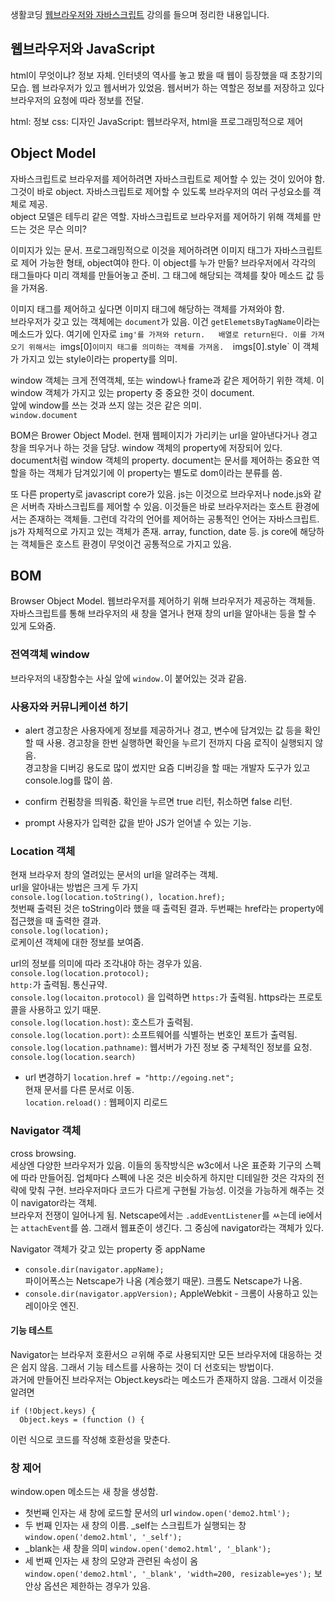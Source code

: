 생활코딩 [웹브라우저와 자바스크립트](https://opentutorials.org/course/1375/6619) 강의를 들으며 정리한 내용입니다.  

## 웹브라우저와 JavaScript

html이 무엇이냐?
정보 자체. 인터넷의 역사를 놓고 봤을 때 웹이 등장했을 때 초창기의 모습. 웹 브라우저가 있고 웹서버가 있었음. 웹서버가 하는 역할은 정보를 저장하고 있다 브라우저의 요청에 따라 정보를 전달.  
  
html: 정보
css: 디자인
JavaScript: 웹브라우저, html을 프로그래밍적으로 제어
  
## Object Model
자바스크립트로 브라우저를 제어하려면 자바스크립트로 제어할 수 있는 것이 있어야 함. 그것이 바로 object. 자바스크립트로 제어할 수 있도록 브라우저의 여러 구성요소를 객체로 제공.  
object 모델은 테두리 같은 역할. 자바스크립트로 브라우저를 제어하기 위해 객체를 만드는 것은 무슨 의미? 
  
이미지가 있는 문서. 프로그래밍적으로 이것을 제어하려면 이미지 태그가 자바스크립트로 제어 가능한 형태, object여야 한다. 이 object를 누가 만듦? 브라우저에서 각각의 태그들마다 미리 객체를 만들어놓고 준비. 그 태그에 해당되는 객체를 찾아 메소드 값 등을 가져옴.  
  
이미지 태그를 제어하고 싶다면 이미지 태그에 해당하는 객체를 가져와야 함.  
브라우저가 갖고 있는 객체에는 `document`가 있음. 이건 `getElemetsByTagName`이라는 메소드가 있다. 여기에 인자로 `img'를 가져와 return.  
배열로 return된다. 이를 가져오기 위해서는 `imgs[0]` 이미지 태그를 의미하는 객체를 가져옴.  
`imgs[0].style` 이 객체가 가지고 있는 style이라는 property를 의미.  
  
window 객체는 크게 전역객체, 또는 window나 frame과 같은 제어하기 위한 객체. 이 window 객체가 가지고 있는 property 중 중요한 것이 document.  
앞에 window를 쓰는 것과 쓰지 않는 것은 같은 의미.  
`window.document`  
  
BOM은 Brower Object Model. 현재 웹페이지가 가리키는 url을 알아낸다거나 경고창을 띄우거나 하는 것을 담당. window 객체의 property에 저장되어 있다. document처럼 window 객체의 property. document는 문서를 제어하는 중요한 역할을 하는 객체가 담겨있기에 이 property는 별도로 dom이라는 분류를 씀.  
  
또 다른 property로 javascript core가 있음. js는 이것으로 브라우저나 node.js와 같은 서버측 자바스크립트를 제어할 수 있음. 이것들은 바로 브라우저라는 호스트 환경에서는 존재하는 객체들. 그런데 각각의 언어를 제어하는 공통적인 언어는 자바스크립트. js가 자체적으로 가지고 있는 객체가 존재. array, function, date 등. js core에 해당하는 객체들은 호스트 환경이 무엇이건 공통적으로 가지고 있음.   

## BOM
Browser Object Model. 웹브라우저를 제어하기 위해 브라우저가 제공하는 객체들. 자바스크립트를 통해 브라우저의 새 창을 열거나 현재 창의 url을 알아내는 등을 할 수 있게 도와줌. 

### 전역객체 window
브라우저의 내장함수는 사실 앞에 `window.`이 붙어있는 것과 같음. 

### 사용자와 커뮤니케이션 하기
- alert
경고창은 사용자에게 정보를 제공하거나 경고, 변수에 담겨있는 값 등을 확인할 때 사용. 경고창을 한번 실행하면 확인을 누르기 전까지 다음 로직이 실행되지 않음.  
경고창을 디버깅 용도로 많이 썼지만 요즘 디버깅을 할 때는 개발자 도구가 있고 console.log를 많이 씀. 

- confirm
컨펌창을 띄워줌. 확인을 누르면 true 리턴, 취소하면 false 리턴. 

- prompt
사용자가 입력한 값을 받아 JS가 얻어낼 수 있는 기능. 

### Location 객체
현재 브라우저 창의 열려있는 문서의 url을 알려주는 객체.  
url을 알아내는 방법은 크게 두 가지   
`console.log(location.toString(), location.href);`  
첫번째 출력된 것은 toString이라 했을 때 출력된 결과. 두번째는 href라는 property에 접근했을 때 출력한 결과.  
`console.log(location);`  
로케이션 객체에 대한 정보를 보여줌.   
  
url의 정보를 의미에 따라 조각내야 하는 경우가 있음.
`console.log(location.protocol);`  
`http:`가 출력됨. 통신규약.  
`console.log(locaiton.protocol)` 을 입력하면 `https:`가 출력됨. https라는 프로토콜을 사용하고 있기 때문.    
`console.log(location.host)`: 호스트가 출력됨.   
`console.log(location.port)`: 소프트웨어를 식별하는 번호인 포트가 출력됨.  
`console.log(location.pathname)`: 웹서버가 가진 정보 중 구체적인 정보를 요청.  
`console.log(location.search)`

- url 변경하기
`location.href = "http://egoing.net";`  
현재 문서를 다른 문서로 이동.  
`location.reload()` : 웹페이지 리로드

### Navigator 객체
cross browsing.  
세상엔 다양한 브라우저가 있음. 이들의 동작방식은 w3c에서 나온 표준화 기구의 스펙에 따라 만들어짐. 업체마다 스펙에 나온 것은 비슷하게 하지만 디테일한 것은 각자의 전략에 맞춰 구현. 브라우저마다 코드가 다르게 구현될 가능성. 이것을 가능하게 해주는 것이 navigator라는 객체.  
브라우저 전쟁이 일어나게 됨. Netscape에서는 `.addEventListener`를 ㅆ는데 ie에서는 `attachEvent`를 씀. 그래서 웹표준이 생긴다. 그 중심에 navigator라는 객체가 있다.  
  
Navigator 객체가 갖고 있는 property 중 appName  
- `console.dir(navigator.appName);`  
파이어폭스는 Netscape가 나옴 (계승했기 때문). 크롬도 Netscape가 나옴.   
- `console.dir(navigator.appVersion);`
AppleWebkit - 크롬이 사용하고 있는 레이아웃 엔진. 

#### 기능 테스트
Navigator는 브라우저 호환서으 ㄹ위해 주로 사용되지만 모든 브라우저에 대응하는 것은 쉽지 않음. 그래서 기능 테스트를 사용하는 것이 더 선호되는 방법이다.  
과거에 만들어진 브라우저는 Object.keys라는 메소드가 존재하지 않음. 그래서 이것을 알려면 
```
if (!Object.keys) {
  Object.keys = (function () {
```
이런 식으로 코드를 작성해 호환성을 맞춘다. 

### 창 제어
window.open 메소드는 새 창을 생성함. 
- 첫번째 인자는 새 창에 로드할 문서의 url
`window.open('demo2.html');`
- 두 번째 인자는 새 창의 이름. _self는 스크립트가 실행되는 창
`window.open('demo2.html', '_self');`
- _blank는 새 창을 의미
`window.open('demo2.html', '_blank');`
- 세 번째 인자는 새 창의 모양과 관련된 속성이 옴  
`window.open('demo2.html', '_blank', 'width=200, resizable=yes');`
보안상 옵션은 제한하는 경우가 있음.  







